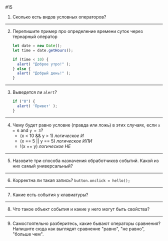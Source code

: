 #15
1. Сколько есть видов условных операторов?
***
2. Перепишите пример про определение времени суток через тернарный оператор
    
    ```jsx
    let date = new Date();
    let time = date.getHours();
    
    if (time < 10) {
      alert( "Доброе утро!" );
    } else {
      alert( "Добрый день!" );
    }
    ```
    
***
3. Выведется ли `alert`?
    
    ```jsx
    if ("0") {
      alert( 'Привет' );
    }
    ```
***
4. Чему будет равно условие (правда или ложь) в этих случаях, если `x = 6` and `y = 3`?
    - (x < 10 && y > 1) *логическое И*
    - (x == 5 || y == 5) *логическое ИЛИ*
    - !(x == y) *логическое НЕ*
***
5. Назовите три способа назначения обработчиков событий. Какой из них самый универсальный?
***
6. Корректна ли такая запись? `button.onclick = hello();`
***
7. Какие есть события у клавиатуры?
***
8. Что такое объект события и какие у него могут быть свойства?
***
9. Самостоятельно разберитесь, какие бывают операторы сравнения? Напишите сюда как выглядят сравнение "равно", "не равно", "больше чем".